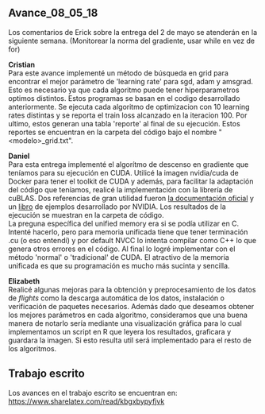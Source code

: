 ## Avance_08_05_18

Los comentarios de Erick sobre la entrega del 2 de mayo se atenderán en la siguiente semana. (Monitorear la norma del gradiente, usar while en vez de for)

**Cristian**  
Para este avance implementé un método de búsqueda en grid para encontrar el mejor parámetro de 'learning rate' para sgd, adam y amsgrad. Esto es necesario ya que cada algoritmo puede tener hiperparametros optimos distintos. Estos programas se basan en el codigo desarrollado anteriormente. Se ejecuta cada algoritmo de optimizacion con 10 learning rates distintas y se reporta el train loss alcanzado en la iteracion 100. Por ultimo, estos generan una tabla 'reporte' al final de su ejecución. Estos reportes se encuentran en la carpeta del código bajo el nombre "\<modelo>_grid.txt".

**Daniel**  
Para esta entrega implementé el algorítmo de descenso en gradiente que teníamos para su ejecución en CUDA. Utilicé la imagen nvidia/cuda de Docker para tener el toolkit de CUDA y además, para facilitar la adaptación del código que teníamos, realicé la implementación con la librería de cuBLAS. Dos referencias de gran utilidad fueron [la documentación oficial](https://docs.nvidia.com/cuda/cublas/index.html) y un [libro](https://developer.nvidia.com/sites/default/files/akamai/cuda/files/Misc/mygpu.pdf) de ejemplos desarrollado por NVIDIA. Los resultados de la ejecución se muestran en la carpeta de código.   
La preguna específica del unified memory era si se podía utilizar en C. Intenté hacerlo, pero para memoria unificada tiene que tener terminación .cu (o eso entendí)
 y por default NVCC lo intenta compilar como C++ lo que genera otros errores en el código. Al final lo logré implementar con el método 'normal' o 'tradicional' de CUDA. El atractivo de la memoria unificada es que su programación es mucho más sucinta y sencilla.


**Elizabeth**  
Realicé algunas mejoras para la obtención y preprocesamiento de los datos de *flights* como la descarga automática de los datos, instalación o verificación de paquetes necesarios. Además dado que deseamos obtener los mejores parámetros en cada algoritmo, consideramos que una buena manera de notarlo sería mediante una visualización gráfica para lo cual implementamos un script en R que leyera los resultados, graficara y guardara la imagen. Si esto resulta util será implementado para el resto de los algoritmos.

## Trabajo escrito

Los avances en el trabajo escrito se encuentran en: 
https://www.sharelatex.com/read/kbgxbypyfjvk


